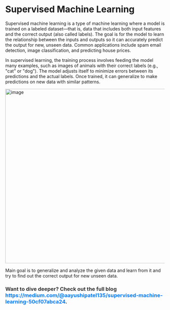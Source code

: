 <h1> Supervised Machine Learning </h1>

Supervised machine learning is a type of machine learning where a model is trained on a labeled dataset—that is, data that includes both input features and the correct output (also called labels). The goal is for the model to learn the relationship between the inputs and outputs so it can accurately predict the output for new, unseen data. Common applications include spam email detection, image classification, and predicting house prices.

In supervised learning, the training process involves feeding the model many examples, such as images of animals with their correct labels (e.g., "cat" or "dog"). The model adjusts itself to minimize errors between its predictions and the actual labels. Once trained, it can generalize to make predictions on new data with similar patterns.

<img width="662" height="550" alt="image" src="https://github.com/user-attachments/assets/490d4d32-6858-4d6b-91bb-2c9a82ae41c8" />

Main goal is to generalize and analyze the given data and learn from it and try to find out the correct output for new unseen data.


<h3 style="color: #333; font-weight: bold;">
  Want to dive deeper? Check out the full blog <a href="https://medium.com/@aayushipatel135/supervised-machine-learning-50cf07abca24" style="color: #007bff; text-decoration: none;">https://medium.com/@aayushipatel135/supervised-machine-learning-50cf07abca24</a>.
</h3>
